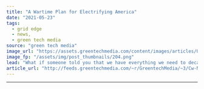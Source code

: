 ```yaml
---
title: "A Wartime Plan for Electrifying America"
date: "2021-05-23"
tags: 
  - grid edge
  - news,
  - green tech media
source: "green tech media"
image_url: "https://assets.greentechmedia.com/content/images/articles/Unclesamwantyou.jpeg"
image_fp: "/assets/img/post_thumbnails/204.png"
lead: "What if someone told you that we have everything we need to decarbonize most of the economy? We would just need to start electrifying every new car, furnace, water heater, drier, and cookstove, and industrial process starting right now. And yeah, and ..."
article_url: "http://feeds.greentechmedia.com/~r/GreentechMedia/~3/Cw-NLr0cAPg/a-wartime-plan-for-electrifying-america"
---
```


---
